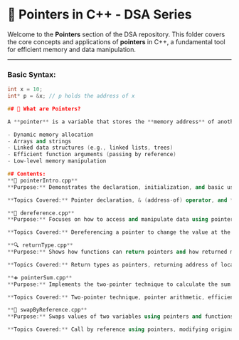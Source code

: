 # 📌 Pointers in C++ - DSA Series

Welcome to the **Pointers** section of the DSA repository. This folder covers the core concepts and applications of **pointers** in C++, a fundamental tool for efficient memory and data manipulation.

---
### Basic Syntax:

```cpp
int x = 10;
int* p = &x; // p holds the address of x

## 📖 What are Pointers?

A **pointer** is a variable that stores the **memory address** of another variable. Pointers are powerful tools used for:

- Dynamic memory allocation
- Arrays and strings
- Linked data structures (e.g., linked lists, trees)
- Efficient function arguments (passing by reference)
- Low-level memory manipulation

## Contents:
**🧷 pointerIntro.cpp**
**Purpose:** Demonstrates the declaration, initialization, and basic usage of pointers.

**Topics Covered:** Pointer declaration, & (address-of) operator, and * (dereference) operator.

**🔁 dereference.cpp**
**Purpose:** Focuses on how to access and manipulate data using pointer dereferencing.

**Topics Covered:** Dereferencing a pointer to change the value at the memory location.

**🔍 returnType.cpp**
**Purpose:** Shows how functions can return pointers and how returned memory behaves.

**Topics Covered:** Return types as pointers, returning address of local vs dynamic variables.

**➕ pointerSum.cpp**
**Purpose:** Implements the two-pointer technique to calculate the sum of an array or pair that meets a condition.

**Topics Covered:** Two-pointer technique, pointer arithmetic, efficient array traversal.

**🔄 swapByReference.cpp**
**Purpose:** Swaps values of two variables using pointers and functions.

**Topics Covered:** Call by reference using pointers, modifying original variables from a function.
